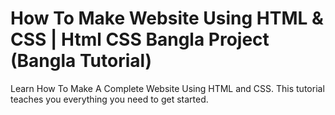 # How To Make Website Using HTML & CSS | Html CSS Bangla Project (Bangla Tutorial)

Learn How To Make A Complete Website Using HTML and CSS. This tutorial teaches you everything you need to get started.
